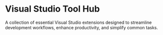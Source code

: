 # Visual Studio Tool Hub
A collection of essential Visual Studio extensions designed to streamline development workflows, enhance productivity, and simplify common tasks.
